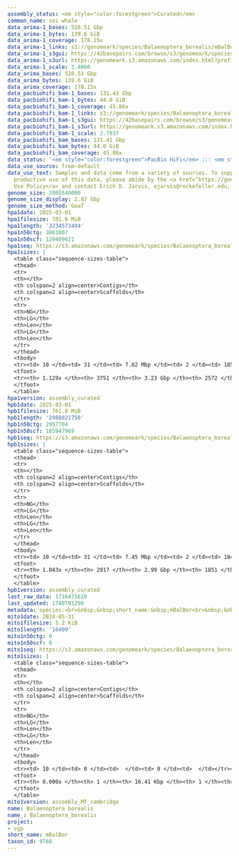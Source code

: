 ```yaml
---
assembly_status: <em style="color:forestgreen">Curated</em>
common_name: sei whale
data_arima-1_bases: 510.51 Gbp
data_arima-1_bytes: 139.6 GiB
data_arima-1_coverage: 178.15x
data_arima-1_links: s3://genomeark/species/Balaenoptera_borealis/mBalBor1/genomic_data/arima/<br>
data_arima-1_s3gui: https://42basepairs.com/browse/s3/genomeark/species/Balaenoptera_borealis/mBalBor1/genomic_data/arima/
data_arima-1_s3url: https://genomeark.s3.amazonaws.com/index.html?prefix=species/Balaenoptera_borealis/mBalBor1/genomic_data/arima/
data_arima-1_scale: 3.4060
data_arima_bases: 510.51 Gbp
data_arima_bytes: 139.6 GiB
data_arima_coverage: 178.15x
data_pacbiohifi_bam-1_bases: 131.41 Gbp
data_pacbiohifi_bam-1_bytes: 44.0 GiB
data_pacbiohifi_bam-1_coverage: 45.86x
data_pacbiohifi_bam-1_links: s3://genomeark/species/Balaenoptera_borealis/mBalBor1/genomic_data/pacbio_hifi/<br>
data_pacbiohifi_bam-1_s3gui: https://42basepairs.com/browse/s3/genomeark/species/Balaenoptera_borealis/mBalBor1/genomic_data/pacbio_hifi/
data_pacbiohifi_bam-1_s3url: https://genomeark.s3.amazonaws.com/index.html?prefix=species/Balaenoptera_borealis/mBalBor1/genomic_data/pacbio_hifi/
data_pacbiohifi_bam-1_scale: 2.7837
data_pacbiohifi_bam_bases: 131.41 Gbp
data_pacbiohifi_bam_bytes: 44.0 GiB
data_pacbiohifi_bam_coverage: 45.86x
data_status: '<em style="color:forestgreen">PacBio HiFi</em> ::: <em style="color:forestgreen">Arima</em>'
data_use_source: from-default
data_use_text: Samples and data come from a variety of sources. To support fair and
  productive use of this data, please abide by the <a href="https://genome10k.soe.ucsc.edu/data-use-policies/">Data
  Use Policy</a> and contact Erich D. Jarvis, ejarvis@rockefeller.edu, with any questions.
genome_size: 2865540000
genome_size_display: 2.87 Gbp
genome_size_method: GoaT
hpa1date: 2025-03-01
hpa1filesize: 781.6 MiB
hpa1length: '3234573494'
hpa1n50ctg: 3061007
hpa1n50scf: 120409621
hpa1seq: https://s3.amazonaws.com/genomeark/species/Balaenoptera_borealis/mBalBor1/assembly_curated/mBalBor1.hap1.cur.20250301.fasta.gz
hpa1sizes: |
  <table class="sequence-sizes-table">
  <thead>
  <tr>
  <th></th>
  <th colspan=2 align=center>Contigs</th>
  <th colspan=2 align=center>Scaffolds</th>
  </tr>
  <tr>
  <th>NG</th>
  <th>LG</th>
  <th>Len</th>
  <th>LG</th>
  <th>Len</th>
  </tr>
  </thead>
  <tbody>
  <tr><td> 10 </td><td> 31 </td><td> 7.62 Mbp </td><td> 2 </td><td> 185.65 Mbp </td></tr><tr><td> 20 </td><td> 75 </td><td> 5.75 Mbp </td><td> 4 </td><td> 150.72 Mbp </td></tr><tr><td> 30 </td><td> 129 </td><td> 4.86 Mbp </td><td> 5 </td><td> 146.86 Mbp </td></tr><tr><td> 40 </td><td> 195 </td><td> 3.87 Mbp </td><td> 8 </td><td> 130.58 Mbp </td></tr><tr style="background-color:#cccccc;"><td> 50 </td><td> 279 </td><td style="background-color:#88ff88;"> 3.06 Mbp </td><td> 10 </td><td style="background-color:#88ff88;"> 120.41 Mbp </td></tr><tr><td> 60 </td><td> 386 </td><td> 2.36 Mbp </td><td> 12 </td><td> 115.83 Mbp </td></tr><tr><td> 70 </td><td> 523 </td><td> 1.85 Mbp </td><td> 15 </td><td> 92.22 Mbp </td></tr><tr><td> 80 </td><td> 705 </td><td> 1.33 Mbp </td><td> 18 </td><td> 84.62 Mbp </td></tr><tr><td> 90 </td><td> 971 </td><td> 0.86 Mbp </td><td> 26 </td><td> 3.05 Mbp </td></tr><tr><td> 100 </td><td> 1410 </td><td> 490.26 Kbp </td><td> 313 </td><td> 0.58 Mbp </td></tr></tbody>
  <tfoot>
  <tr><th> 1.129x </th><th> 3751 </th><th> 3.23 Gbp </th><th> 2572 </th><th> 3.23 Gbp </th></tr>
  </tfoot>
  </table>
hpa1version: assembly_curated
hpb1date: 2025-03-01
hpb1filesize: 761.8 MiB
hpb1length: '2988821750'
hpb1n50ctg: 2957704
hpb1n50scf: 105947969
hpb1seq: https://s3.amazonaws.com/genomeark/species/Balaenoptera_borealis/mBalBor1/assembly_curated/mBalBor1.hap2.cur.20250301.fasta.gz
hpb1sizes: |
  <table class="sequence-sizes-table">
  <thead>
  <tr>
  <th></th>
  <th colspan=2 align=center>Contigs</th>
  <th colspan=2 align=center>Scaffolds</th>
  </tr>
  <tr>
  <th>NG</th>
  <th>LG</th>
  <th>Len</th>
  <th>LG</th>
  <th>Len</th>
  </tr>
  </thead>
  <tbody>
  <tr><td> 10 </td><td> 31 </td><td> 7.45 Mbp </td><td> 2 </td><td> 184.76 Mbp </td></tr><tr><td> 20 </td><td> 75 </td><td> 5.80 Mbp </td><td> 4 </td><td> 144.28 Mbp </td></tr><tr><td> 30 </td><td> 129 </td><td> 4.71 Mbp </td><td> 6 </td><td> 128.79 Mbp </td></tr><tr><td> 40 </td><td> 197 </td><td> 3.73 Mbp </td><td> 8 </td><td> 120.23 Mbp </td></tr><tr style="background-color:#cccccc;"><td> 50 </td><td> 285 </td><td style="background-color:#88ff88;"> 2.96 Mbp </td><td> 11 </td><td style="background-color:#88ff88;"> 105.95 Mbp </td></tr><tr><td> 60 </td><td> 395 </td><td> 2.28 Mbp </td><td> 13 </td><td> 91.31 Mbp </td></tr><tr><td> 70 </td><td> 541 </td><td> 1.70 Mbp </td><td> 17 </td><td> 85.64 Mbp </td></tr><tr><td> 80 </td><td> 746 </td><td> 1.14 Mbp </td><td> 20 </td><td> 60.66 Mbp </td></tr><tr><td> 90 </td><td> 1073 </td><td> 0.66 Mbp </td><td> 140 </td><td> 0.96 Mbp </td></tr><tr><td> 100 </td><td> 1776 </td><td> 234.00 Kbp </td><td> 724 </td><td> 250.78 Kbp </td></tr></tbody>
  <tfoot>
  <tr><th> 1.043x </th><th> 2917 </th><th> 2.99 Gbp </th><th> 1851 </th><th> 2.99 Gbp </th></tr>
  </tfoot>
  </table>
hpb1version: assembly_curated
last_raw_data: 1716471620
last_updated: 1740791290
metadata: species:<br>&nbsp;&nbsp;short_name:&nbsp;mBalBor<br>&nbsp;&nbsp;name:&nbsp;Balaenoptera&nbsp;borealis<br>&nbsp;&nbsp;taxon_id:&nbsp;9768<br>&nbsp;&nbsp;common_name:&nbsp;sei&nbsp;whale<br>&nbsp;&nbsp;order:<br>&nbsp;&nbsp;&nbsp;&nbsp;name:&nbsp;Cetacea<br>&nbsp;&nbsp;family:<br>&nbsp;&nbsp;&nbsp;&nbsp;name:&nbsp;Balaenopteridae<br>&nbsp;&nbsp;individuals:<br>&nbsp;&nbsp;&nbsp;&nbsp;-&nbsp;short_name:&nbsp;mBalBor1<br>&nbsp;&nbsp;&nbsp;&nbsp;&nbsp;&nbsp;biosample_id:&nbsp;SAMEA114493134<br>&nbsp;&nbsp;&nbsp;&nbsp;&nbsp;&nbsp;sex:&nbsp;female<br>&nbsp;&nbsp;genome_size:&nbsp;2865540000<br>&nbsp;&nbsp;genome_size_method:&nbsp;GoaT<br>&nbsp;&nbsp;project:&nbsp;[&nbsp;vgp&nbsp;]<br>
mito1date: 2024-05-31
mito1filesize: 5.2 KiB
mito1length: '16409'
mito1n50ctg: 0
mito1n50scf: 0
mito1seq: https://s3.amazonaws.com/genomeark/species/Balaenoptera_borealis/mBalBor1/assembly_MT_cambridge/mBalBor1.MT.20240531.fasta.gz
mito1sizes: |
  <table class="sequence-sizes-table">
  <thead>
  <tr>
  <th></th>
  <th colspan=2 align=center>Contigs</th>
  <th colspan=2 align=center>Scaffolds</th>
  </tr>
  <tr>
  <th>NG</th>
  <th>LG</th>
  <th>Len</th>
  <th>LG</th>
  <th>Len</th>
  </tr>
  </thead>
  <tbody>
  <tr><td> 10 </td><td> 0 </td><td>  </td><td> 0 </td><td>  </td></tr><tr><td> 20 </td><td> 0 </td><td>  </td><td> 0 </td><td>  </td></tr><tr><td> 30 </td><td> 0 </td><td>  </td><td> 0 </td><td>  </td></tr><tr><td> 40 </td><td> 0 </td><td>  </td><td> 0 </td><td>  </td></tr><tr style="background-color:#cccccc;"><td> 50 </td><td> 0 </td><td style="background-color:#ff8888;">  </td><td> 0 </td><td style="background-color:#ff8888;">  </td></tr><tr><td> 60 </td><td> 0 </td><td>  </td><td> 0 </td><td>  </td></tr><tr><td> 70 </td><td> 0 </td><td>  </td><td> 0 </td><td>  </td></tr><tr><td> 80 </td><td> 0 </td><td>  </td><td> 0 </td><td>  </td></tr><tr><td> 90 </td><td> 0 </td><td>  </td><td> 0 </td><td>  </td></tr><tr><td> 100 </td><td> 0 </td><td>  </td><td> 0 </td><td>  </td></tr></tbody>
  <tfoot>
  <tr><th> 0.000x </th><th> 1 </th><th> 16.41 Kbp </th><th> 1 </th><th> 16.41 Kbp </th></tr>
  </tfoot>
  </table>
mito1version: assembly_MT_cambridge
name: Balaenoptera borealis
name_: Balaenoptera_borealis
project:
- vgp
short_name: mBalBor
taxon_id: 9768
---
```


